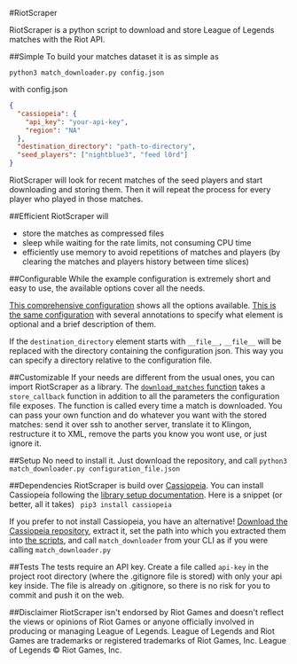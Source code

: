 #RiotScraper

RiotScraper is a python script to download and store League of Legends matches with the Riot API.

##Simple
To build your matches dataset it is as simple as 

```python3 match_downloader.py config.json```

with config.json
```json
{
  "cassiopeia": {
    "api_key": "your-api-key",
    "region": "NA"
  },
  "destination_directory": "path-to-directory",
  "seed_players": ["nightblue3", "feed l0rd"]
}
```

RiotScraper will look for recent matches of the seed players and start downloading and storing them. Then it will repeat the process for every player who played in those matches.

##Efficient
RiotScraper will

 - store the matches as compressed files
 - sleep while waiting for the rate limits, not consuming CPU time
 - efficiently use memory to avoid repetitions of matches and players (by clearing the matches and players history between time slices)

##Configurable
While the example configuration is extremely short and easy to use, the available options cover all the needs. 

[This comprehensive configuration](https://github.com/MakersF/RiotScraper/blob/master/riot_scraper/configuration%5Bno%20annotations%5D.json) shows all the options available.
[This is the same configuration](https://github.com/MakersF/RiotScraper/blob/master/riot_scraper/configuration.json) with several annotations to specify what element is optional and a brief description of them.

If the `destination_directory` element starts with `__file__`, `__file__` will be replaced with the directory containing the configuration json. This way you can specify a directory relative to the configuration file.

##Customizable
If your needs are different from the usual ones, you can import RiotScraper as a library.
The [`download_matches` function](https://github.com/MakersF/RiotScraper/blob/master/riot_scraper/match_downloader.py#L25) takes a `store_callback` function in addition to all the parameters the configuration file exposes. The function is called every time a match is downloaded. You can pass your own function and do whatever you want with the stored matches: send it over ssh to another server, translate it to Klingon, restructure it to XML, remove the parts you know you wont use, or just ignore it. 

##Setup
No need to install it. Just download the repository, and call
`python3 match_downloader.py configuration_file.json`

##Dependencies
RiotScraper is build over [Cassiopeia](https://github.com/robrua/cassiopeia).
You can install Cassiopeia following the [library setup documentation](https://github.com/robrua/cassiopeia#setup).
Here is a snippet (or better, all it takes)
``` pip3 install cassiopeia```

If you prefer to not install Cassiopeia, you have an alternative!
[Download the Cassiopeia repository](https://github.com/robrua/cassiopeia/archive/master.zip), extract it, set the path into which you extracted them into [the scripts](https://github.com/MakersF/RiotScraper/tree/master/riot_scraper/run_scripts), and call `match_downloader` from your CLI as if you were calling `match_downloader.py`

##Tests
The tests require an API key. Create a file called ```api-key``` in the project root directory (where the .gitignore file is stored) with only your api key inside. The file is already on .gitignore, so there is no risk for you to commit and push it on the web.

##Disclaimer
RiotScraper isn't endorsed by Riot Games and doesn't reflect the views or opinions of Riot Games or anyone officially involved in producing or managing League of Legends. League of Legends and Riot Games are trademarks or registered trademarks of Riot Games, Inc. League of Legends © Riot Games, Inc.
